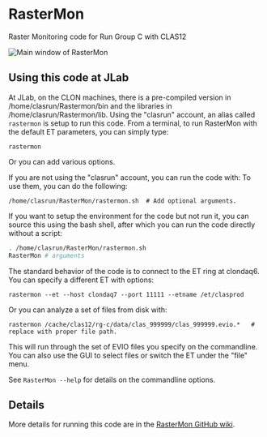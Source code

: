 # RasterMon
Raster Monitoring code for Run Group C with CLAS12

![Main window of RasterMon](https://github.com/JeffersonLab/RasterMon/wiki/images/main_window.png "Main window of RasterMon")

## Using this code at JLab

At JLab, on the CLON machines, there is a pre-compiled version in /home/clasrun/Rastermon/bin and the
libraries in /home/clasrun/Rastermon/lib. Using the "clasrun" account, an alias called `rastermon` is
setup to run this code. From a terminal, to run RasterMon with the default ET parameters, you can simply type:
```shell
rastermon
```
Or you can add various options.

If you are not using the "clasrun" account, you can run the code with:
To use them, you can do the following:
```shell
/home/clasrun/RasterMon/rastermon.sh  # Add optional arguments.
```
If you want to setup the environment for the code but not run it, you can source this using the bash shell, after
which you can run the code directly without a script:
```bash
. /home/clasrun/RasterMon/rastermon.sh
RasterMon # arguments
```

The standard behavior of the code is to connect to the ET ring at clondaq6. You can specify a different ET with
options:
```shell
rastermon --et --host clondaq7 --port 11111 --etname /et/clasprod 
```

Or you can analyze a set of files from disk with:
```shell
rastermon /cache/clas12/rg-c/data/clas_999999/clas_999999.evio.*   # replace with proper file path.
```

This will run through the set of EVIO files you specify on the commandline. You
can also use the GUI to select files or switch the ET under the "file" menu.

See ```RasterMon --help``` for details on the commandline options.

## Details

More details for running this code are in the 
[RasterMon GitHub wiki](https://github.com/JeffersonLab/RasterMon/wiki). 